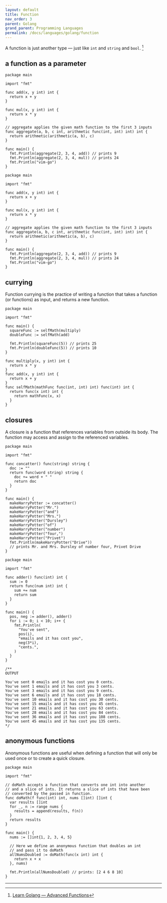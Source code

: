 ```yaml
---
layout: default
title: Function
nav_order: 3
parent: Golang
grand_parent: Programming Languages
permalink: /docs/languages/golang/function
---
```


A function is just another type — just like `int` and `string` and `bool`. [^1]


## a function as a parameter

```golang
package main

import "fmt"

func add(x, y int) int {
  return x + y
}

func mul(x, y int) int {
  return x * y
}

// aggregate applies the given math function to the first 3 inputs
func aggregate(a, b, c int, arithmetic func(int, int) int) int {
  return arithmetic(arithmetic(a, b), c)
}

func main() {
  fmt.Println(aggregate(2, 3, 4, add)) // prints 9
  fmt.Println(aggregate(2, 3, 4, mul)) // prints 24
  fmt.Println("vim-go")
}
```

```golang
package main

import "fmt"

func add(x, y int) int {
  return x + y
}

func mul(x, y int) int {
  return x * y
}

// aggregate applies the given math function to the first 3 inputs
func aggregate(a, b, c int, arithmetic func(int, int) int) int {
  return arithmetic(arithmetic(a, b), c)
}

func main() {
  fmt.Println(aggregate(2, 3, 4, add)) // prints 9
  fmt.Println(aggregate(2, 3, 4, mul)) // prints 24
  fmt.Println("vim-go")
}
```

## currying

Function currying is the practice of writing a function that takes a function (or functions) as input, and returns a new function.

```golang
package main

import "fmt"

func main() {
  squareFunc := selfMath(multiply)
  doubleFunc := selfMath(add)

  fmt.Println(squareFunc(5)) // prints 25
  fmt.Println(doubleFunc(5)) // prints 10
}

func multiply(x, y int) int {
  return x * y
}
func add(x, y int) int {
  return x + y
}
func selfMath(mathFunc func(int, int) int) func(int) int {
  return func(x int) int {
    return mathFunc(x, x)
  }
}
```

## closures

A closure is a function that references variables from outside its body. The function may access and assign to the referenced variables.

```golang
package main

import "fmt"

func concatter() func(string) string {
  doc := ""
  return func(word string) string {
    doc += word + " "
    return doc
  }
}

func main() {
  makeHarryPotter := concatter()
  makeHarryPotter("Mr.")
  makeHarryPotter("and")
  makeHarryPotter("Mrs.")
  makeHarryPotter("Dursley")
  makeHarryPotter("of")
  makeHarryPotter("number")
  makeHarryPotter("four,")
  makeHarryPotter("Privet")
  fmt.Println(makeHarryPotter("Drive"))
  // prints Mr. and Mrs. Dursley of number four, Privet Drive
}
```

```golang
package main

import "fmt"

func adder() func(int) int {
  sum := 0
  return func(num int) int {
    sum += num
    return sum
  }
}

func main() {
  pos, neg := adder(), adder()
  for i := 0; i < 10; i++ {
    fmt.Println(
      "You've sent",
      pos(i),
      "emails and it has cost you",
      neg(3*i),
      "cents.",
    )
  }
}

/**
OUTPUT

You've sent 0 emails and it has cost you 0 cents.
You've sent 1 emails and it has cost you 3 cents.
You've sent 3 emails and it has cost you 9 cents.
You've sent 6 emails and it has cost you 18 cents.
You've sent 10 emails and it has cost you 30 cents.
You've sent 15 emails and it has cost you 45 cents.
You've sent 21 emails and it has cost you 63 cents.
You've sent 28 emails and it has cost you 84 cents.
You've sent 36 emails and it has cost you 108 cents.
You've sent 45 emails and it has cost you 135 cents.
*/
```

## anonymous functions

Anonymous functions are useful when defining a function that will only be used once or to create a quick closure.

```golang
package main

import "fmt"

// doMath accepts a function that converts one int into another
// and a slice of ints. It returns a slice of ints that have been
// converted by the passed in function.
func doMath(f func(int) int, nums []int) []int {
  var results []int
  for _, n := range nums {
    results = append(results, f(n))
  }
  return results
}

func main() {
  nums := []int{1, 2, 3, 4, 5}

  // Here we define an anonymous function that doubles an int
  // and pass it to doMath
  allNumsDoubled := doMath(func(x int) int {
    return x + x
  }, nums)

  fmt.Println(allNumsDoubled) // prints: [2 4 6 8 10]
}
```

----

[^1]: [Learn Golang — Advanced Functions](https://medium.com/@lordmoma/learn-golang-advanced-functions-e69853996e39)
